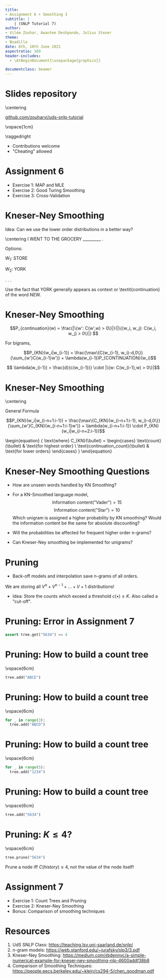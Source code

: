```yaml
---
title:
- Assignment 6 + Smoothing 3
subtitle: |
    | (SNLP Tutorial 7)
author:
- Vilém Zouhar, Awantee Deshpande, Julius Steuer
theme:
- Boadilla
date: 8th, 10th June 2021
aspectratio: 169
header-includes:
  - \AtBeginDocument{\usepackage{graphicx}}

documentclass: beamer
---
```


# Slides repository

\centering

[github.com/zouharvi/uds-snlp-tutorial](https://github.com/zouharvi/uds-snlp-tutorial)

\vspace{1cm}

\raggedright 

- Contributions welcome
- "Cheating" allowed

# Assignment 6

- Exercise 1: MAP and MLE
- Exercise 2: Good Turing Smoothing
- Exercise 3: Cross-Validation

# Kneser-Ney Smoothing

Idea: Can we use the lower order distributions in a better way?

\centering
I WENT TO THE GROCERY _________ .

Options:

$W_1$: STORE

$W_2$: YORK

. . .

Use the fact that YORK generally appears as context or \textit{continuation} of the word NEW. 

<!--add fruits example slide-->

# Kneser-Ney Smoothing

$$P_{continuation}(w) = \frac{|\{w': C(w',w) > 0\}|}{|\{(w_i, w_j): C(w_i, w_j) > 0\}|}  $$ 
<!--the history that precedes our word of interest-->

For bigrams,

$$P_{KN}(w_i|w_{i-1}) = \frac{\max\{C(w_{i-1}, w_i)-d,0\}}{\sum_{w'}C(w_{i-1}w')} + \lambda(w_{i-1})P_{CONTINUATION}(w_i)$$

$$ \lambda(w_{i-1}) = \frac{d}{c(w_{i-1})} \cdot |\{w: C(w_{i-1},w) > 0\}|$$ 
<!--Part 1: Normalised discount, Part 2: #times we apply normalised discount-->

# Kneser-Ney Smoothing

\centering

General Formula

$$P_{KN}(w_i|w_{i-n+1:i-1}) = \frac{\max\{C_{KN}(w_{i-n+1:i-1}, w_i)-d,0\}}{\sum_{w'}C_{KN}(w_{i-n+1:i-1}w')} + \lambda(w_{i-n+1:i-1}) \cdot P_{KN}(w_i|w_{i-n+2:i-1})$$

\begin{equation}
{ \text{where}
  C_{KN}(\bullet) = 
  \begin{cases}
  \text{count}(\bullet) & \text{for highest order} \\
  \text{continuation\_count}(\bullet) & \text{for lower orders}
  \end{cases}
}
\end{equation}

<!--Continuation count = #unique single word contexts for o -->

# Kneser-Ney Smoothing Questions

- How are unseen words handled by KN Smoothing? 
<!-- Back off to uniform distribution
https://stats.stackexchange.com/questions/114863/in-kneser-ney-smoothing-how-are-unseen-words-handled
-->

- For a KN-Smoothed language model,
$$\text{Information content("Vader")} = 15$$
$$\text{Information content("Star")} = 10$$
Which unigram is assigned a higher probability by KN smoothing? Would the information content be the same for absolute discounting?
<!-- p(vader) < p(star) -->

- Will the probabilities be affected for frequent higher order n-grams?
<!--the lower-order model is signficant only when count is small or zero in the higher-order model-->

- Can Kneser-Ney smoothing be implemented for unigrams?
<!--Kneyser-Ney is not designed for smoothing unigrams, because in this case it's nothing but additive smoothing-->

# Pruning

- Back-off models and interpolation save n-grams of all orders.

We are storing all $V^n + V^{n-1} + ... + V + 1$ distributions!

- Idea: Store the counts which exceed a threshold $c(\bullet) \geq K$. Also called a "cut-off".

# Pruning: Error in Assignment 7

```python
assert tree.get("5634") == 4
```

# Pruning: How to build a count tree

\vspace{6cm}

```python
tree.add("ABCE")
```

# Pruning: How to build a count tree

\vspace{6cm}

```python
for _ in range(3):
  tree.add("ABCD")
```

# Pruning: How to build a count tree

\vspace{6cm}

```python
for _ in range(5):
  tree.add("1234")
```

# Pruning: How to build a count tree

\vspace{6cm}

```python
tree.add("5634")
```

# Pruning: $K\leq4?$

\vspace{6cm}

```python
tree.prune("5634")
```
Prune a node iff $C(history) \leq 4$, not the value of the node itself!


# Assignment 7

- Exercise 1: Count Trees and Pruning
- Exercise 2: Kneser-Ney Smoothing
- Bonus: Comparison of smoothing techniques

# Resources

1. UdS SNLP Class: <https://teaching.lsv.uni-saarland.de/snlp/>
2. n-gram models: <https://web.stanford.edu/~jurafsky/slp3/3.pdf>
3. Kneser-Ney Smoothing: <https://medium.com/@dennyc/a-simple-numerical-example-for-kneser-ney-smoothing-nlp-4600addf38b8>
4. Comparison of Smoothing Techniques: <https://people.eecs.berkeley.edu/~klein/cs294-5/chen_goodman.pdf>